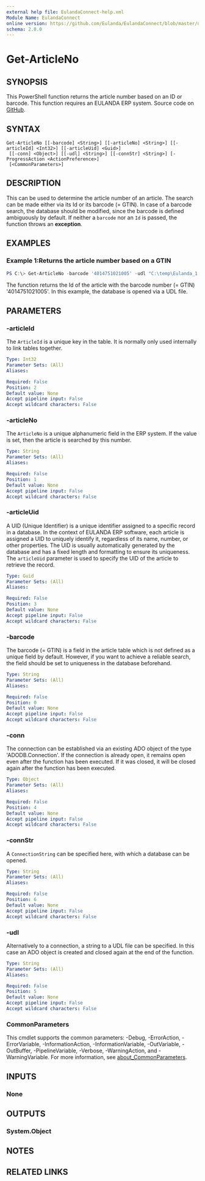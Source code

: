 ```yaml
---
external help file: EulandaConnect-help.xml
Module Name: EulandaConnect
online version: https://github.com/Eulanda/EulandaConnect/blob/master/docs/Get-ArticleNo.md
schema: 2.0.0
---
```


# Get-ArticleNo

## SYNOPSIS
This PowerShell function returns the article number based on an ID or barcode. This function requires an EULANDA ERP system. Source code on [GitHub](https://github.com/Eulanda/EulandaConnect/blob/master/source/public/Get-ArticleNo.ps1).

## SYNTAX

```
Get-ArticleNo [[-barcode] <String>] [[-articleNo] <String>] [[-articleId] <Int32>] [[-articleUid] <Guid>]
 [[-conn] <Object>] [[-udl] <String>] [[-connStr] <String>] [-ProgressAction <ActionPreference>]
 [<CommonParameters>]
```

## DESCRIPTION
This can be used to determine the article number of an article. The search can be made either via its Id or its barcode (= GTIN). In case of a barcode search, the database should be modified, since the barcode is defined ambiguously by default. If neither a `barcode` nor an `Id` is passed, the function throws an **exception**.

## EXAMPLES

### Example 1:Returns the article number based on a GTIN
```powershell
PS C:\> Get-ArticleNo -barcode '4014751021005' -udl "C:\temp\Eulanda_1 JohnDoe.udl"
```

The function returns the Id of the article with the barcode number (= GTIN) '4014751021005'. In this example, the database is opened via a UDL file.

## PARAMETERS

### -articleId
The `ArticleId` is a unique key in the table. It is normally only used internally to link tables together.

```yaml
Type: Int32
Parameter Sets: (All)
Aliases:

Required: False
Position: 2
Default value: None
Accept pipeline input: False
Accept wildcard characters: False
```

### -articleNo
The `ArticleNo` is a unique alphanumeric field in the ERP system. If the value is set, then the article is searched by this number.

```yaml
Type: String
Parameter Sets: (All)
Aliases:

Required: False
Position: 1
Default value: None
Accept pipeline input: False
Accept wildcard characters: False
```

### -articleUid
A UID (Unique Identifier) is a unique identifier assigned to a specific record in a database. In the context of EULANDA ERP software, each article is assigned a UID to uniquely identify it, regardless of its name, number, or other properties. The UID is usually automatically generated by the database and has a fixed length and formatting to ensure its uniqueness. The `articleUid` parameter is used to specify the UID of the article to retrieve the record.

```yaml
Type: Guid
Parameter Sets: (All)
Aliases:

Required: False
Position: 3
Default value: None
Accept pipeline input: False
Accept wildcard characters: False
```

### -barcode
The barcode (= GTIN) is a field in the article table which is not defined as a unique field by default. However, if you want to achieve a reliable search, the field should be set to uniqueness in the database beforehand.

```yaml
Type: String
Parameter Sets: (All)
Aliases:

Required: False
Position: 0
Default value: None
Accept pipeline input: False
Accept wildcard characters: False
```

### -conn
The connection can be established via an existing ADO object of the type 'ADODB.Connection'. If the connection is already open, it remains open even after the function has been executed. If it was closed, it will be closed again after the function has been executed.

```yaml
Type: Object
Parameter Sets: (All)
Aliases:

Required: False
Position: 4
Default value: None
Accept pipeline input: False
Accept wildcard characters: False
```

### -connStr
A `ConnectionString` can be specified here, with which a database can be opened.

```yaml
Type: String
Parameter Sets: (All)
Aliases:

Required: False
Position: 6
Default value: None
Accept pipeline input: False
Accept wildcard characters: False
```

### -udl
Alternatively to a connection, a string to a UDL file can be specified. In this case an ADO object is created and closed again at the end of the function.

```yaml
Type: String
Parameter Sets: (All)
Aliases:

Required: False
Position: 5
Default value: None
Accept pipeline input: False
Accept wildcard characters: False
```


### CommonParameters
This cmdlet supports the common parameters: -Debug, -ErrorAction, -ErrorVariable, -InformationAction, -InformationVariable, -OutVariable, -OutBuffer, -PipelineVariable, -Verbose, -WarningAction, and -WarningVariable. For more information, see [about_CommonParameters](http://go.microsoft.com/fwlink/?LinkID=113216).

## INPUTS

### None

## OUTPUTS

### System.Object
## NOTES

## RELATED LINKS

